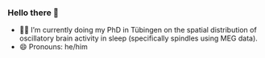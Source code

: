 ### Hello there 👋

- :man_student: I’m currently doing my PhD in Tübingen on the spatial distribution of
                oscillatory brain activity in sleep (specifically spindles using MEG data).
- 😄 Pronouns: he/him
